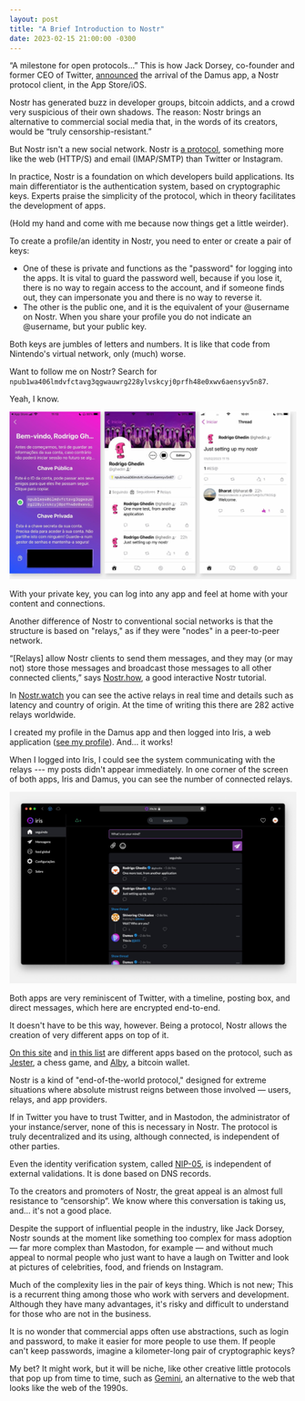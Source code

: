 ```yaml
---
layout: post
title: "A Brief Introduction to Nostr"
date: 2023-02-15 21:00:00 -0300
--- 
```

“A milestone for open protocols…” This is how Jack Dorsey, co-founder and former CEO of Twitter, [announced](https://twitter.com/jack/status/1620552041600000000) the arrival of the Damus app, a Nostr protocol client, in the App Store/iOS.

Nostr has generated buzz in developer groups, bitcoin addicts, and a crowd very suspicious of their own shadows. The reason: Nostr brings an alternative to commercial social media that, in the words of its creators, would be “truly censorship-resistant.”

But Nostr isn't a new social network. Nostr is [a protocol](https://github.com/nostr-protocol/nips/blob/master/01.md), something more like the web (HTTP/S) and email (IMAP/SMTP) than Twitter or Instagram.

In practice, Nostr is a foundation on which developers build applications. Its main differentiator is the authentication system, based on cryptographic keys. Experts praise the simplicity of the protocol, which in theory facilitates the development of apps.

(Hold my hand and come with me because now things get a little weirder).

To create a profile/an identity in Nostr, you need to enter or create a pair of keys:

* One of these is private and functions as the "password" for logging into the apps. It is vital to guard the password well, because if you lose it, there is no way to regain access to the account, and if someone finds out, they can impersonate you and there is no way to reverse it.
* The other is the public one, and it is the equivalent of your @username on Nostr. When you share your profile you do not indicate an @username, but your public key.

Both keys are jumbles of letters and numbers. It is like that code from Nintendo's virtual network, only (much) worse.

Want to follow me on Nostr? Search for `npub1wa406lmdvfctavg3qgwauwrg228ylvskcyj0prfh48e0xwv6aensyv5n87`.

Yeah, I know.

![Three screenshots of different screens of Damus app for iOS.](/assets/2023/nostr/nostr-damus-app-ios.jpg)

With your private key, you can log into any app and feel at home with your content and connections.

Another difference of Nostr to conventional social networks is that the structure is based on "relays," as if they were "nodes" in a peer-to-peer network.

“[Relays] allow Nostr clients to send them messages, and they may (or may not) store those messages and broadcast those messages to all other connected clients,” says [Nostr.how](https://www.nostr.how/relays), a good interactive Nostr tutorial.

In [Nostr.watch](http://nostr.watch/) you can see the active relays in real time and details such as latency and country of origin. At the time of writing this there are 282 active relays worldwide.

I created my profile in the Damus app and then logged into Iris, a web application ([see my profile](https://iris.to/#/profile/npub1wa406lmdvfctavg3qgwauwrg228ylvskcyj0prfh48e0xwv6aensyv5n87)). And… it works!

When I logged into Iris, I could see the system communicating with the relays --- my posts didn't appear immediately. In one corner of the screen of both apps, Iris and Damus, you can see the number of connected relays.

![A screenshot of Iris, a web app for Nostr.](/assets/2023/nostr/iris-nostr.jpg)

Both apps are very reminiscent of Twitter, with a timeline, posting box, and direct messages, which here are encrypted end-to-end.

It doesn't have to be this way, however. Being a protocol, Nostr allows the creation of very different apps on top of it.

[On this site](https://nostr.com/) and [in this list](https://github.com/aljazceru/awesome-nostr) are different apps based on the protocol, such as [Jester](https://jesterui.github.io/), a chess game, and [Alby](https://getalby.com/), a bitcoin wallet.

Nostr is a kind of "end-of-the-world protocol," designed for extreme situations where absolute mistrust reigns between those involved — users, relays, and app providers.

If in Twitter you have to trust Twitter, and in Mastodon, the administrator of your instance/server, none of this is necessary in Nostr. The protocol is truly decentralized and its using, although connected, is independent of other parties.

Even the identity verification system, called [NIP-05](https://github.com/nostr-protocol/nips/blob/master/05.md), is independent of external validations. It is done based on DNS records.

To the creators and promoters of Nostr, the great appeal is an almost full resistance to “censorship”. We know where this conversation is taking us, and… it's not a good place.

Despite the support of influential people in the industry, like Jack Dorsey, Nostr sounds at the moment like something too complex for mass adoption — far more complex than Mastodon, for example — and without much appeal to normal people who just want to have a laugh on Twitter and look at pictures of celebrities, food, and friends on Instagram.

Much of the complexity lies in the pair of keys thing. Which is not new; This is a recurrent thing among those who work with servers and development. Although they have many advantages, it's risky and difficult to understand for those who are not in the business.

It is no wonder that commercial apps often use abstractions, such as login and password, to make it easier for more people to use them. If people can't keep passwords, imagine a kilometer-long pair of cryptographic keys?

My bet? It might work, but it will be niche, like other creative little protocols that pop up from time to time, such as [Gemini](https://en.wikipedia.org/wiki/Gemini_(protocol)), an alternative to the web that looks like the web of the 1990s.